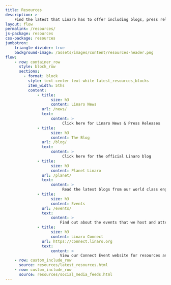 ```yaml
---
title: Resources
description: >-
    Find the latest that Linaro has to offer including blogs, press releases, presentations and videos.
layout: flow
permalink: /resources/
js-package: resources
css-package: resources
jumbotron:
    triangle-divider: true
    background-image: /assets/images/content/resources-header.png
flow:
    - row: container_row
      style: block_row
      sections:
        - format: block
          style: text-center text-white latest_resources_blocks
          item_width: 5ths
          content:
              - title:
                    size: h3
                    content: Linaro News
                url: /news/
                text:
                    content: >
                         Click here for Linaro News & Press Releases
              - title:
                    size: h3
                    content: The Blog
                url: /blog/
                text:
                    content: >
                         Click here for the official Linaro blog
              - title:
                    size: h3
                    content: Planet Linaro
                url: /planet/
                text:
                    content: >
                         Read the latest blogs from our world class engineers
              - title:
                    size: h3
                    content: Events
                url: /events/
                text:
                    content: >
                        Find out about the events that we host and attend.
              - title:
                    size: h3
                    content: Linaro Connect
                url: https://connect.linaro.org
                text:
                    content: >
                        View our Connect Event website for resources and more.
    - row: custom_include_row
      source: resources/latest_resources.html
    - row: custom_include_row
      source: resources/social_media_feeds.html
---
```

